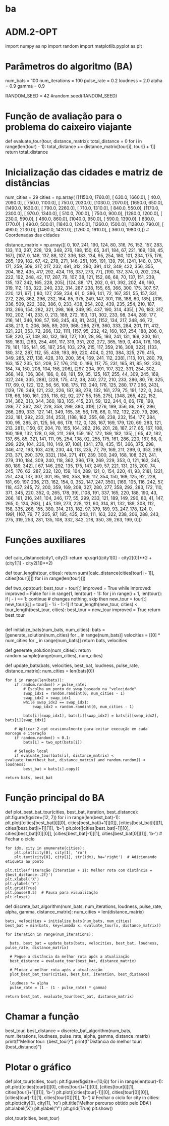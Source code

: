 # ba

# ADM.2-OPT

import numpy as np
import random
import matplotlib.pyplot as plt


# Parâmetros do algoritmo (BA)
num_bats = 100
num_iterations = 100
pulse_rate = 0.2
loudness = 2.0
alpha = 0.9
gamma = 0.9

RANDOM_SEED = 42
#random.seed(RANDOM_SEED)


# Função de avaliação para o problema do caixeiro viajante
def evaluate_tour(tour, distance_matrix):
    total_distance = 0
    for i in range(len(tour) - 1):
        total_distance += distance_matrix[tour[i], tour[i + 1]]
    return total_distance

# Inicialização das cidades e matriz de distâncias
num_cities = 29
cities = np.array( [[1150.0,  1760.0],
 [ 630.0,  1660.0],
 [  40.0,  2090.0],
 [ 750.0,  1100.0],
 [ 750.0,  2030.0],
 [1030.0,  2070.0],
 [1650.0,   650.0],
 [1490.0,  1630.0],
 [ 790.0,  2260.0],
 [ 710.0,  1310.0],
 [ 840.0,   550.0],
 [1170.0,  2300.0],
 [ 970.0,  1340.0],
 [ 510.0,   700.0],
 [ 750.0,   900.0],
 [1280.0,  1200.0],
 [ 230.0,   590.0],
 [ 460.0,   860.0],
 [1040.0,   950.0],
 [ 590.0,  1390.0],
 [ 830.0,  1770.0],
 [ 490.0,   500.0],
 [1840.0,  1240.0],
 [1260.0,  1500.0],
 [1280.0,   790.0],
 [ 490.0,  2130.0],
 [1460.0,  1420.0],
 [1260.0,  1910.0],
 [ 360.0,  1980.0]])  # Coordenadas das cidades


distance_matrix = np.array([[  0, 107, 241, 190, 124,  80, 316,  76, 152, 157, 283, 133, 113, 297, 228, 129, 348, 276, 188, 150,  65, 341, 184,  67, 221, 169, 108,  45, 167],
                       [107,   0, 148, 137,  88, 127, 336, 183, 134,  95, 254, 180, 101, 234, 175, 176, 265, 199, 182,  67,  42, 278, 271, 146, 251, 105, 191, 139,  79],
                       [241, 148,   0, 374, 171, 259, 509, 317, 217, 232, 491, 312, 280, 391, 412, 349, 422, 356, 355, 204, 182, 435, 417, 292, 424, 116, 337, 273,  77],
                       [190, 137, 374,   0, 202, 234, 222, 192, 248,  42, 117, 287,  79, 107,  38, 121, 152,  86,  68,  70, 137, 151, 239, 135, 137, 242, 165, 228, 205],
                       [124,  88, 171, 202,   0,  61, 392, 202,  46, 160, 319, 112, 163, 322, 240, 232, 314, 287, 238, 155,  65, 366, 300, 175, 307,  57, 220, 121,  97],
                       [ 80, 127, 259, 234,  61,   0, 386, 141,  72, 167, 351,  55, 157, 331, 272, 226, 362, 296, 232, 164,  85, 375, 249, 147, 301, 118, 188,  60, 185],
                       [316, 336, 509, 222, 392, 386,   0, 233, 438, 254, 202, 439, 235, 254, 210, 187, 313, 266, 154, 282, 321, 298, 168, 249,  95, 437, 190, 314, 435],
                       [ 76, 183, 317, 192, 202, 141, 233,   0, 213, 188, 272, 193, 131, 302, 233,  98, 344, 289, 177, 216, 141, 346, 108,  57, 190, 245,  43,  81, 243],
                       [152, 134, 217, 248,  46,  72, 438, 213,   0, 206, 365,  89, 209, 368, 286, 278, 360, 333, 284, 201, 111, 412, 321, 221, 353,  72, 266, 132, 111],
                       [157,  95, 232,  42, 160, 167, 254, 188, 206,   0, 159, 220,  57, 149,  80, 132, 193, 127, 100,  28,  95, 193, 241, 131, 169, 200, 161, 189, 163],
                       [283, 254, 491, 117, 319, 351, 202, 272, 365, 159,   0, 404, 176, 106,  79, 161, 165, 141,  95, 187, 254, 103, 279, 215, 117, 359, 216, 308, 322],
                       [133, 180, 312, 287, 112,  55, 439, 193,  89, 220, 404,   0, 210, 384, 325, 279, 415, 349, 285, 217, 138, 428, 310, 200, 354, 169, 241, 112, 238],
                       [113, 101, 280,  79, 163, 157, 235, 131, 209,  57, 176, 210,   0, 186, 117,  75, 231, 165,  81,  85,  92, 230, 184,  74, 150, 208, 104, 158, 206],
                       [297, 234, 391, 107, 322, 331, 254, 302, 368, 149, 106, 384, 186,   0,  69, 191,  59,  35, 125, 167, 255,  44, 309, 245, 169, 327, 246, 335, 288],
                       [228, 175, 412,  38, 240, 272, 210, 233, 286,  80,  79, 325, 117,  69,   0, 122, 122,  56,  56, 108, 175, 113, 240, 176, 125, 280, 177, 266, 243],
                       [129, 176, 349, 121, 232, 226, 187,  98, 278, 132, 161, 279,  75, 191, 122,   0, 244, 178,  66, 160, 161, 235, 118,  62,  92, 277,  55, 155, 275],
                       [348, 265, 422, 152, 314, 362, 313, 344, 360, 193, 165, 415, 231,  59, 122, 244,   0,  66, 178, 198, 286,  77, 362, 287, 228, 358, 299, 380, 319],
                       [276, 199, 356,  86, 287, 296, 266, 289, 333, 127, 141, 349, 165,  35,  56, 178,  66,   0, 112, 132, 220,  79, 296, 232, 181, 292, 233, 314, 253],
                       [188, 182, 355,  68, 238, 232, 154, 177, 284, 100,  95, 285,  81, 125,  56,  66, 178, 112,   0, 128, 167, 169, 179, 120,  69, 283, 121, 213, 281],
                       [150,  67, 204,  70, 155, 164, 282, 216, 201,  28, 187, 217,  85, 167, 108, 160, 198, 132, 128,   0,  88, 211, 269, 159, 197, 172, 189, 182, 135],
                       [ 65,  42, 182, 137,  65,  85, 321, 141, 111,  95, 254, 138,  92, 255, 175, 161, 286, 220, 167,  88,   0, 299, 229, 104, 236, 110, 149,  97, 108],
                       [341, 278, 435, 151, 366, 375, 298, 346, 412, 193, 103, 428, 230,  44, 113, 235,  77,  79, 169, 211, 299,   0, 353, 289, 213, 371, 290, 379, 332],
                       [184, 271, 417, 239, 300, 249, 168, 108, 321, 241, 279, 310, 184, 309, 240, 118, 362, 296, 179, 269, 229, 353,   0, 121, 162, 345,  80, 189, 342],
                       [ 67, 146, 292, 135, 175, 147, 249,  57, 221, 131, 215, 200,  74, 245, 176,  62, 287, 232, 120, 159, 104, 289, 121,   0, 154, 220,  41,  93, 218],
                       [221, 251, 424, 137, 307, 301,  95, 190, 353, 169, 117, 354, 150, 169, 125,  92, 228, 181,  69, 197, 236, 213, 162, 154,   0, 352, 147, 247, 350],
                       [169, 105, 116, 242,  57, 118, 437, 245,  72, 200, 359, 169, 208, 327, 280, 277, 358, 292, 283, 172, 110, 371, 345, 220, 352,   0, 265, 178,  39],
                       [108, 191, 337, 165, 220, 188, 190,  43, 266, 161, 216, 241, 104, 246, 177,  55, 299, 233, 121, 189, 149, 290,  80,  41, 147, 265,   0, 124, 263],
                       [ 45, 139, 273, 228, 121,  60, 314,  81, 132, 189, 308, 112, 158, 335, 266, 155, 380, 314, 213, 182,  97, 379, 189,  93, 247, 178, 124,   0, 199],
                       [167,  79,  77, 205,  97, 185, 435, 243, 111, 163, 322, 238, 206, 288, 243, 275, 319, 253, 281, 135, 108, 332, 342, 218, 350,  39, 263, 199,   0]])


# Funções auxiliares
##
def calc_distance(city1, city2):
    return np.sqrt((city1[0] - city2[0])**2 + (city1[1] - city2[1])**2)

def tour_length(tour, cities):
    return sum([calc_distance(cities[tour[i - 1]], cities[tour[i]]) for i in range(len(tour))])

def two_opt(tour):
    best_tour = tour[:]
    improved = True
    while improved:
        improved = False
        for i in range(1, len(tour) - 1):
            for j in range(i + 1, len(tour)):
                if j - i == 1: continue  # changes nothing, skip then
                new_tour = tour[:]
                new_tour[i:j] = tour[j - 1:i - 1:-1]
                if tour_length(new_tour, cities) < tour_length(best_tour, cities):
                    best_tour = new_tour
                    improved = True
    return best_tour

##
def initialize_bats(num_bats, num_cities):
    bats = [generate_solution(num_cities) for _ in range(num_bats)]
    velocities = [[0] * num_cities for _ in range(num_bats)]
    return bats, velocities

def generate_solution(num_cities):
    return random.sample(range(num_cities), num_cities)

def update_bats(bats, velocities, best_bat, loudness, pulse_rate, distance_matrix):
    num_cities = len(bats[0])

    for i in range(len(bats)):
        if random.random() > pulse_rate:
            # Escolha um ponto de swap baseado na "velocidade"
            swap_idx1 = random.randint(0, num_cities - 1)
            swap_idx2 = swap_idx1
            while swap_idx2 == swap_idx1:
                swap_idx2 = random.randint(0, num_cities - 1)

            bats[i][swap_idx1], bats[i][swap_idx2] = bats[i][swap_idx2], bats[i][swap_idx1]

        # Aplicar 2-opt ocasionalmente para evitar execução em cada morcego e iteração
        if random.random() < 0.1:
            bats[i] = two_opt(bats[i])

        # Seleção local
        if evaluate_tour(bats[i], distance_matrix) < evaluate_tour(best_bat, distance_matrix) and random.random() < loudness:
            best_bat = bats[i].copy()

    return bats, best_bat



# Função principal do BA
def plot_best_bat_tour(cities, best_bat, iteration, best_distance):
    plt.figure(figsize=(12, 7))
    for i in range(len(best_bat)-1):
        plt.plot([cities[best_bat[i]][0], cities[best_bat[i+1]][0]], [cities[best_bat[i]][1], cities[best_bat[i+1]][1]], 'b-')
    plt.plot([cities[best_bat[-1]][0], cities[best_bat[0]][0]], [cities[best_bat[-1]][1], cities[best_bat[0]][1]], 'b-')  # Fechar o ciclo

    for idx, city in enumerate(cities):
        plt.plot(city[0], city[1], 'ro')
        plt.text(city[0], city[1], str(idx), ha='right')  # Adicionando etiqueta ao ponto

    plt.title(f'Iteração {iteration + 1}: Melhor rota com distância = {best_distance:.2f}')
    plt.xlabel('X')
    plt.ylabel('Y')
    plt.grid(True)
    plt.pause(0.5)  # Pausa para visualização
    plt.close()


def discrete_bat_algorithm(num_bats, num_iterations, loudness, pulse_rate, alpha, gamma, distance_matrix):
    num_cities = len(distance_matrix)

    bats, velocities = initialize_bats(num_bats, num_cities)
    best_bat = min(bats, key=lambda x: evaluate_tour(x, distance_matrix))

    for iteration in range(num_iterations):

      bats, best_bat = update_bats(bats, velocities, best_bat, loudness, pulse_rate, distance_matrix)

      # Pegue a distância da melhor rota após a atualização
      best_distance = evaluate_tour(best_bat, distance_matrix)

      # Plotar a melhor rota após a atualização
      plot_best_bat_tour(cities, best_bat, iteration, best_distance)

      loudness *= alpha
      pulse_rate = (1 - (1 - pulse_rate) * gamma)

    return best_bat, evaluate_tour(best_bat, distance_matrix)


# Chamar a função
best_tour, best_distance = discrete_bat_algorithm(num_bats, num_iterations, loudness, pulse_rate, alpha, gamma, distance_matrix)
print(f"Melhor tour: {best_tour}")
print(f"Distância do melhor tour: {best_distance}")

# Plotar o gráfico
def plot_tour(cities, tour):
    plt.figure(figsize=(10,6))
    for i in range(len(tour)-1):
        plt.plot([cities[tour[i]][0], cities[tour[i+1]][0]], [cities[tour[i]][1], cities[tour[i+1]][1]], 'b-')
    plt.plot([cities[tour[-1]][0], cities[tour[0]][0]], [cities[tour[-1]][1], cities[tour[0]][1]], 'b-')  # Fechar o ciclo
    for city in cities:
        plt.plot(city[0], city[1], 'ro')
    plt.title('Melhor percurso obtido pelo DBA')
    plt.xlabel('X')
    plt.ylabel('Y')
    plt.grid(True)
    plt.show()

plot_tour(cities, best_tour)

